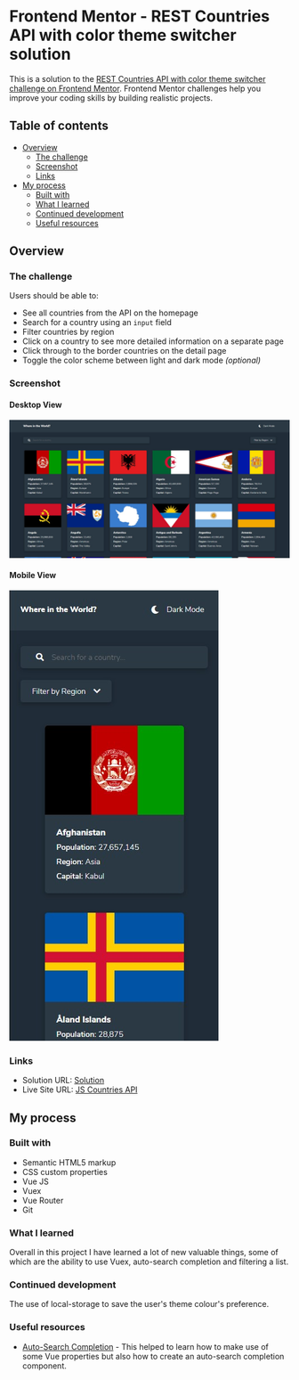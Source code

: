 # Frontend Mentor - REST Countries API with color theme switcher solution

This is a solution to the [REST Countries API with color theme switcher challenge on Frontend Mentor](https://www.frontendmentor.io/challenges/rest-countries-api-with-color-theme-switcher-5cacc469fec04111f7b848ca). Frontend Mentor challenges help you improve your coding skills by building realistic projects. 

## Table of contents

- [Overview](#overview)
  - [The challenge](#the-challenge)
  - [Screenshot](#screenshot)
  - [Links](#links)
- [My process](#my-process)
  - [Built with](#built-with)
  - [What I learned](#what-i-learned)
  - [Continued development](#continued-development)
  - [Useful resources](#useful-resources)

## Overview

### The challenge

Users should be able to:

- See all countries from the API on the homepage
- Search for a country using an `input` field
- Filter countries by region
- Click on a country to see more detailed information on a separate page
- Click through to the border countries on the detail page
- Toggle the color scheme between light and dark mode *(optional)*

### Screenshot
#### Desktop View
![](./src/assets/Screenshot_1.jpg)

#### Mobile View

![](./src/assets/Screenshot_2.jpg)
### Links

- Solution URL: [Solution](https://www.frontendmentor.io/solutions/countries-api-vuevuex-router-scss-VCKe8ij1k)
- Live Site URL: [JS Countries API](https://js-countries-api.netlify.app/)

## My process

### Built with

- Semantic HTML5 markup
- CSS custom properties
- Vue JS
- Vuex
- Vue Router
- Git

### What I learned

Overall in this project I have learned a lot of new valuable things, some of which are the ability to use Vuex, auto-search completion and filtering a list.

### Continued development

The use of local-storage to save the user's theme colour's preference. 

### Useful resources

- [Auto-Search Completion](https://www.digitalocean.com/community/tutorials/vuejs-vue-autocomplete-component) - This helped to learn how to make use of some Vue properties but also how to create an auto-search completion component.

